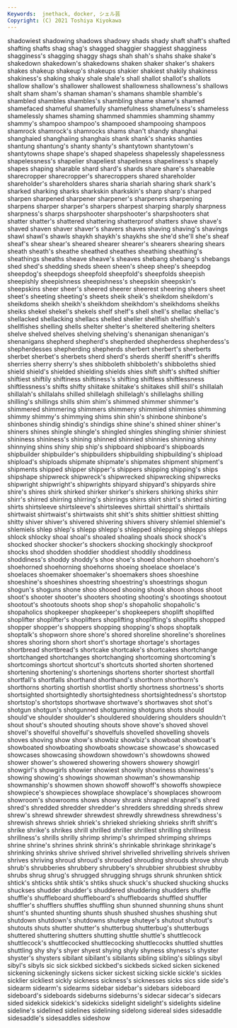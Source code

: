 ```yaml
---
Keywords:  jnethack, docker, シェル芸
Copyright: (C) 2021 Toshiya Kiyokawa
---
```

shadowiest shadowing shadows
shadowy shads shady shaft shaft's shafted shafting shafts shag shag's
shagged shaggier shaggiest shagginess shagginess's shagging shaggy shags shah shah's
shahs shake shake's shakedown shakedown's shakedowns shaken shaker shaker's shakers
shakes shakeup shakeup's shakeups shakier shakiest shakily shakiness shakiness's shaking
shaky shale shale's shall shallot shallot's shallots shallow shallow's shallower
shallowest shallowness shallowness's shallows shalt sham sham's shaman shaman's shamans
shamble shamble's shambled shambles shambles's shambling shame shame's shamed shamefaced
shameful shamefully shamefulness shamefulness's shameless shamelessly shames shaming shammed shammies
shamming shammy shammy's shampoo shampoo's shampooed shampooing shampoos shamrock shamrock's
shamrocks shams shan't shandy shanghai shanghaied shanghaiing shanghais shank shank's
shanks shanties shantung shantung's shanty shanty's shantytown shantytown's shantytowns shape
shape's shaped shapeless shapelessly shapelessness shapelessness's shapelier shapeliest shapeliness shapeliness's
shapely shapes shaping sharable shard shard's shards share share's shareable
sharecropper sharecropper's sharecroppers shared shareholder shareholder's shareholders shares sharia shariah
sharing shark shark's sharked sharking sharks sharkskin sharkskin's sharp sharp's
sharped sharpen sharpened sharpener sharpener's sharpeners sharpening sharpens sharper sharper's
sharpers sharpest sharping sharply sharpness sharpness's sharps sharpshooter sharpshooter's sharpshooters
shat shatter shatter's shattered shattering shatterproof shatters shave shave's shaved
shaven shaver shaver's shavers shaves shaving shaving's shavings shawl shawl's
shawls shaykh shaykh's shaykhs she she'd she'll she's sheaf sheaf's
shear shear's sheared shearer shearer's shearers shearing shears sheath sheath's
sheathe sheathed sheathes sheathing sheathing's sheathings sheaths sheave sheave's sheaves
shebang shebang's shebangs shed shed's shedding sheds sheen sheen's sheep
sheep's sheepdog sheepdog's sheepdogs sheepfold sheepfold's sheepfolds sheepish sheepishly sheepishness
sheepishness's sheepskin sheepskin's sheepskins sheer sheer's sheered sheerer sheerest sheering
sheers sheet sheet's sheeting sheeting's sheets sheik sheik's sheikdom sheikdom's
sheikdoms sheikh sheikh's sheikhdom sheikhdom's sheikhdoms sheikhs sheiks shekel shekel's
shekels shelf shelf's shell shell's shellac shellac's shellacked shellacking shellacs
shelled sheller shellfish shellfish's shellfishes shelling shells shelter shelter's sheltered
sheltering shelters shelve shelved shelves shelving shelving's shenanigan shenanigan's shenanigans
shepherd shepherd's shepherded shepherdess shepherdess's shepherdesses shepherding shepherds sherbert sherbert's
sherberts sherbet sherbet's sherbets sherd sherd's sherds sheriff sheriff's sheriffs
sherries sherry sherry's shes shibboleth shibboleth's shibboleths shied shield shield's
shielded shielding shields shies shift shift's shifted shiftier shiftiest shiftily
shiftiness shiftiness's shifting shiftless shiftlessness shiftlessness's shifts shifty shiitake shiitake's
shiitakes shill shill's shillalah shillalah's shillalahs shilled shillelagh shillelagh's shillelaghs
shilling shilling's shillings shills shim shim's shimmed shimmer shimmer's shimmered
shimmering shimmers shimmery shimmied shimmies shimming shimmy shimmy's shimmying shims
shin shin's shinbone shinbone's shinbones shindig shindig's shindigs shine shine's
shined shiner shiner's shiners shines shingle shingle's shingled shingles shingling
shinier shiniest shininess shininess's shining shinned shinnied shinnies shinning shinny
shinnying shins shiny ship ship's shipboard shipboard's shipboards shipbuilder shipbuilder's
shipbuilders shipbuilding shipbuilding's shipload shipload's shiploads shipmate shipmate's shipmates shipment
shipment's shipments shipped shipper shipper's shippers shipping shipping's ships shipshape
shipwreck shipwreck's shipwrecked shipwrecking shipwrecks shipwright shipwright's shipwrights shipyard shipyard's
shipyards shire shire's shires shirk shirked shirker shirker's shirkers shirking
shirks shirr shirr's shirred shirring shirring's shirrings shirrs shirt shirt's
shirted shirting shirts shirtsleeve shirtsleeve's shirtsleeves shirttail shirttail's shirttails shirtwaist
shirtwaist's shirtwaists shit shit's shits shittier shittiest shitting shitty shiver
shiver's shivered shivering shivers shivery shlemiel shlemiel's shlemiels shlep shlep's
shlepp shlepp's shlepped shlepping shlepps shleps shlock shlocky shoal shoal's
shoaled shoaling shoals shock shock's shocked shocker shocker's shockers shocking
shockingly shockproof shocks shod shodden shoddier shoddiest shoddily shoddiness shoddiness's
shoddy shoddy's shoe shoe's shoed shoehorn shoehorn's shoehorned shoehorning shoehorns
shoeing shoelace shoelace's shoelaces shoemaker shoemaker's shoemakers shoes shoeshine shoeshine's
shoeshines shoestring shoestring's shoestrings shogun shogun's shoguns shone shoo shooed
shooing shook shoon shoos shoot shoot's shooter shooter's shooters shooting
shooting's shootings shootout shootout's shootouts shoots shop shop's shopaholic shopaholic's
shopaholics shopkeeper shopkeeper's shopkeepers shoplift shoplifted shoplifter shoplifter's shoplifters shoplifting
shoplifting's shoplifts shopped shopper shopper's shoppers shopping shopping's shops shoptalk
shoptalk's shopworn shore shore's shored shoreline shoreline's shorelines shores shoring
shorn short short's shortage shortage's shortages shortbread shortbread's shortcake shortcake's
shortcakes shortchange shortchanged shortchanges shortchanging shortcoming shortcoming's shortcomings shortcut shortcut's
shortcuts shorted shorten shortened shortening shortening's shortenings shortens shorter shortest
shortfall shortfall's shortfalls shorthand shorthand's shorthorn shorthorn's shorthorns shorting shortish
shortlist shortly shortness shortness's shorts shortsighted shortsightedly shortsightedness shortsightedness's shortstop
shortstop's shortstops shortwave shortwave's shortwaves shot shot's shotgun shotgun's shotgunned
shotgunning shotguns shots should should've shoulder shoulder's shouldered shouldering shoulders
shouldn't shout shout's shouted shouting shouts shove shove's shoved shovel
shovel's shovelful shovelful's shovelfuls shovelled shovelling shovels shoves shoving show
show's showbiz showbiz's showboat showboat's showboated showboating showboats showcase showcase's
showcased showcases showcasing showdown showdown's showdowns showed shower shower's showered
showering showers showery showgirl showgirl's showgirls showier showiest showily showiness
showiness's showing showing's showings showman showman's showmanship showmanship's showmen shown
showoff showoff's showoffs showpiece showpiece's showpieces showplace showplace's showplaces showroom
showroom's showrooms shows showy shrank shrapnel shrapnel's shred shred's shredded
shredder shredder's shredders shredding shreds shrew shrew's shrewd shrewder shrewdest
shrewdly shrewdness shrewdness's shrewish shrews shriek shriek's shrieked shrieking shrieks
shrift shrift's shrike shrike's shrikes shrill shrilled shriller shrillest shrilling
shrillness shrillness's shrills shrilly shrimp shrimp's shrimped shrimping shrimps shrine
shrine's shrines shrink shrink's shrinkable shrinkage shrinkage's shrinking shrinks shrive
shrived shrivel shrivelled shrivelling shrivels shriven shrives shriving shroud shroud's
shrouded shrouding shrouds shrove shrub shrub's shrubberies shrubbery shrubbery's shrubbier
shrubbiest shrubby shrubs shrug shrug's shrugged shrugging shrugs shrunk shrunken
shtick shtick's shticks shtik shtik's shtiks shuck shuck's shucked shucking
shucks shuckses shudder shudder's shuddered shuddering shudders shuffle shuffle's shuffleboard
shuffleboard's shuffleboards shuffled shuffler shuffler's shufflers shuffles shuffling shun shunned
shunning shuns shunt shunt's shunted shunting shunts shush shushed shushes
shushing shut shutdown shutdown's shutdowns shuteye shuteye's shutout shutout's shutouts
shuts shutter shutter's shutterbug shutterbug's shutterbugs shuttered shuttering shutters shutting
shuttle shuttle's shuttlecock shuttlecock's shuttlecocked shuttlecocking shuttlecocks shuttled shuttles shuttling
shy shy's shyer shyest shying shyly shyness shyness's shyster shyster's
shysters sibilant sibilant's sibilants sibling sibling's siblings sibyl sibyl's sibyls
sic sick sickbed sickbed's sickbeds sicked sicken sickened sickening sickeningly
sickens sicker sickest sicking sickle sickle's sickles sicklier sickliest sickly
sickness sickness's sicknesses sicks sics side side's sidearm sidearm's sidearms
sidebar sidebar's sidebars sideboard sideboard's sideboards sideburns sideburns's sidecar sidecar's
sidecars sided sidekick sidekick's sidekicks sidelight sidelight's sidelights sideline sideline's
sidelined sidelines sidelining sidelong sidereal sides sidesaddle sidesaddle's sidesaddles sideshow
